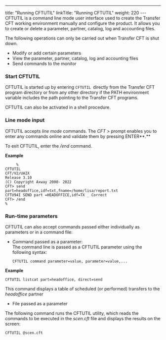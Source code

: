 ---
title: "Running  CFTUTIL"
linkTitle: "Running CFTUTIL"
weight: 220
---CFTUTIL is a command line mode user interface used to create the Transfer CFT
working environment manually and configure the product. It allows you
to create or delete a parameter, partner, catalog, log and accounting files.

The following operations can only be carried out when Transfer CFT is
shut down.

- Modify or add certain
    parameters
- View the parameter,
    partner, catalog, log and accounting files
- Send commands to
    the monitor

### Start CFTUTIL

CFTUTIL is started up by entering `CFTUTIL `directly from the Transfer
CFT program directory or from any other directory if the PATH environment
variable includes the path pointing to the Transfer CFT programs.

CFTUTIL can also be activated in a shell procedure.

### Line mode input

CFTUTIL accepts *line mode* commands. The *CFT &gt;* prompt
enables you to enter any commands online and validate them by pressing
ENTER**.**

To exit CFTUTIL, enter the */end* command.

****Example****

```
     %
CFTUTIL
CFT/V2/UAIX
Release 3.10
(C) Copyright Axway 2000- 2022
CFT> send
part=headoffice,idf=txt,fname=/home/lisa/report.txt
CFTU94I SEND part =HEADOFFICE,idf=TX _ Correct
CFT> /end
%
```

### Run-time parameters

CFTUTIL can also accept commands passed either individually as parameters
or in a command file:

- Command passed
    as a parameter:  
    The command line is passed as a CFTUTIL parameter using the following
    syntax:

    `CFTUTIL command parameter=value, parameter=value,...`

****Example****

`CFTUTIL listcat part=headoffice, direct=send`

This command displays a table of scheduled (or performed)
transfers to the *headoffice* partner

- File passed as
    a parameter

The following command runs the CFTUTIL utility, which
reads the commands to be executed in the *scen.cft* file and displays
the results on the screen:

`CFTUTIL @scen.cft`
